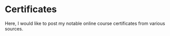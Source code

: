 # Certificates

Here, I would like to post my notable online course certificates from various sources.

